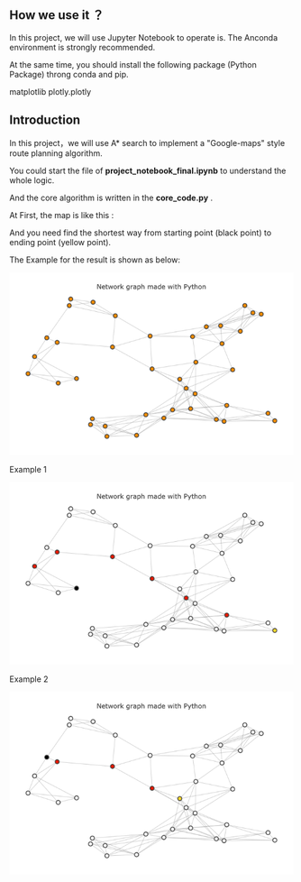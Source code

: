 
## How we use it ？ 

In this project, we will use Jupyter Notebook to operate is. The Anconda environment is strongly recommended.

At the same time, you should install the following package (Python Package) throng conda and pip.

matplotlib
plotly.plotly

## Introduction

In this project，we will use A* search to implement a "Google-maps" style route planning algorithm.

You could start the file of **project_notebook_final.ipynb** to understand the whole logic.

And the core algorithm is written in the **core_code.py** . 



At First, the map is like this :

And you need find the shortest way from starting point (black point) to ending point (yellow point).

The Example for the result is shown as below:

![image](https://github.com/Jakejck/A-Algorithm/blob/master/Pic/Map.png)


Example 1

![image](https://github.com/Jakejck/A-Algorithm/blob/master/Pic/Example%201.png)

Example 2

![image](https://github.com/Jakejck/A-Algorithm/blob/master/Pic/Example%202.png)
